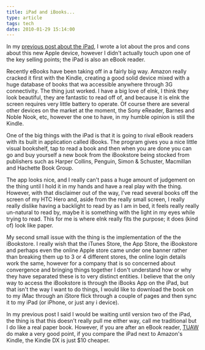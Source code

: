 ```yaml
---
title: iPad and iBooks...
type: article
tags: tech
date: 2010-01-29 15:14:00
---
```


In my [previous post about the iPad](/blog/2010/a-response-to-the-ipad/), I wrote a lot about the pros and cons about this new Apple device, however I didn't actually touch upon one of the key selling points; the iPad is also an eBook reader.

Recently eBooks have been taking off in a fairly big way. Amazon really cracked it first with the Kindle, creating a good solid device mixed with a huge database of books that wa accessible anywhere through 3G connectivity. The thing just worked. I have a big love of eInk, I think they look beautiful, they are fantastic to read off of, and because it is eInk the screen requires very little battery to operate. Of course there are several other devices on the market at the moment, the Sony eReader, Barnes and Noble Nook, etc, however the one to have, in my humble opinion is still the Kindle.

One of the big things with the iPad is that it is going to rival eBook readers with its built in application called iBooks. The program gives you a nice little visual bookshelf, tap to read a book and then when you are done you can go and buy yourself a new book from the iBookstore being stocked from publishers such as Harper Collins, Penguin, Simon &amp; Schuster, Macmillan and Hachette Book Group.

The app looks nice, and I really can't pass a huge amount of judgement on the thing until I hold it in my hands and have a real play with the thing. However, with that disclaimer out of the way, I've read several books off the screen of my HTC Hero and, aside from the really small screen, I really really dislike having a backlight to read by as I am in bed, it feels really really un-natural to read by, maybe it is something with the light in my eyes while trying to read. This for me is where eInk really fits the purpose; it does (kind of) look like paper.

My second small issue with the thing is the implementation of the the iBookstore. I really wish that the iTunes Store, the App Store, the iBookstore and perhaps even the online Apple store came under one banner rather than breaking them up to 3 or 4 different stores, the online login details work the same, however for a company that is so concerned about convergence and bringing things together I don't understand how or why they have separated these is to very distinct entities. I believe that the only way to access the iBookstore is through the iBooks App on the iPad, but that isn't the way I want to do things, I would like to download the book on to my iMac through an iStore flick through a couple of pages and then sync it to my iPad (or iPhone, or just any i device).

In my previous post I said I would be waiting until version two of the iPad, the thing is that this doesn't really pull me either way, call me traditional but I do like a real paper book. However, if you are after an eBook reader, <a href="http://www.tuaw.com/2010/01/28/ipad-vs-kindle-which-way-to-go/">TUAW</a> do make a very good point, if you compare the iPad next to Amazon's Kindle, the Kindle DX is just \$10 cheaper.

